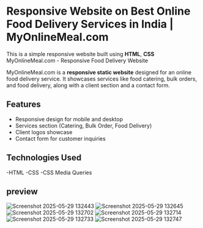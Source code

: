 # Responsive Website on **Best Online Food Delivery Services in India | MyOnlineMeal.com**
This is a simple responsive website built using **HTML**, **CSS**
MyOnlineMeal.com - Responsive Food Delivery Website

MyOnlineMeal.com is a **responsive static website** designed for an online food delivery service. It showcases services like food catering, bulk orders, and food delivery, along with a client section and a contact form.
## Features
 - Responsive design for mobile and desktop
- Services section (Catering, Bulk Order, Food Delivery)
- Client logos showcase
- Contact form for customer inquiries
## Technologies Used
-HTML
-CSS
-CSS Media Queries
## preview
![Screenshot 2025-05-29 132443](https://github.com/user-attachments/assets/7c122494-4885-4b74-ba76-6d217a9c4976)
![Screenshot 2025-05-29 132645](https://github.com/user-attachments/assets/fac4a404-626a-4af9-a7aa-7fa4274001a7)
![Screenshot 2025-05-29 132702](https://github.com/user-attachments/assets/bba29300-cacd-44e2-9814-54192a87eda8)
![Screenshot 2025-05-29 132714](https://github.com/user-attachments/assets/1149bd98-9e78-404e-8e99-20bb70f58b17)
![Screenshot 2025-05-29 132733](https://github.com/user-attachments/assets/86016b78-ae54-47b1-a7d5-6649348cce91)
![Screenshot 2025-05-29 132747](https://github.com/user-attachments/assets/96c8bbb5-a817-4559-96bc-a3d98370afa1)
